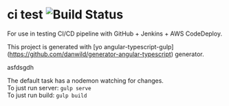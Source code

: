 # ci test ![Build Status](http://jenkins.nawth.io:8080/buildStatus/icon?job=CDProject)

For use in testing CI/CD pipeline with GitHub + Jenkins + AWS CodeDeploy.

This project is generated with [yo angular-typescript-gulp] (https://github.com/danwild/generator-angular-typescript)
generator.

asfdsgdh

The default task has a nodemon watching for changes.<br/>
To just run server: `gulp serve`<br/>
To just run build: `gulp build`